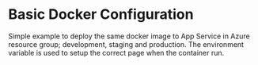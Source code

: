 # Basic Docker Configuration

Simple example to deploy the same docker image to App Service in Azure resource group; development, staging and production. The environment variable is used to setup the correct page when the container run. 




